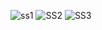 ![ss1](https://github.com/ChittimShalini/CODSOFT/assets/120195896/b7bc9e1d-26a4-4cc3-9a63-3ccd5b1090a8)
![SS2](https://github.com/ChittimShalini/CODSOFT/assets/120195896/a12a0072-a978-4cc9-8fe8-e5eddfd6bd1c)
![SS3](https://github.com/ChittimShalini/CODSOFT/assets/120195896/75e45131-a9c9-42d0-a7c8-a02e5985a3cf)

